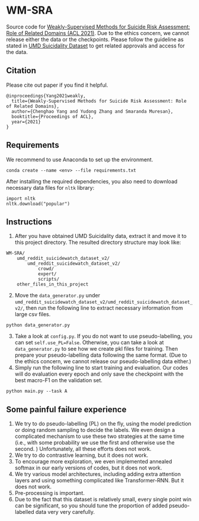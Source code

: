 # WM-SRA
Source code for [Weakly-Supervised Methods for Suicide Risk Assessment: Role of Related Domains (ACL 2021)](https://arxiv.org/abs/2106.02792).
Due to the ethics concern, we cannot release either the data or the checkpoints. Please follow the guideline as stated in [UMD Suicidality Dataset](http://users.umiacs.umd.edu/~resnik/umd_reddit_suicidality_dataset.html) to get related approvals and access for the data. 
## Citation
Please cite out paper if you find it helpful.

```
@inproceedings{Yang2021weakly,
  title={Weakly-Supervised Methods for Suicide Risk Assessment: Role of Related Domains},
  author={Chenghao Yang and Yudong Zhang and Smaranda Muresan},
  booktitle={Proceedings of ACL},
  year={2021}
}
```

## Requirements
We recommend to use Anaconda to set up the environment. 
```
conda create --name <env> --file requirements.txt
```
After installing the required dependencies, you also need to download necessary data files for ``nltk`` library:
```
import nltk
nltk.download("popular")
```
## Instructions
1. After you have obtained UMD Suicidality data, extract it and move it to this project directory. The resulted directory structure may look like:
```
WM-SRA/
    umd_reddit_suicidewatch_dataset_v2/
        umd_reddit_suicidewatch_dataset_v2/
            crowd/ 
            expert/
            scripts/
    other_files_in_this_project
```

2. Move the `data_generator.py` under `umd_reddit_suicidewatch_dataset_v2/umd_reddit_suicidewatch_dataset_v2/`, then run the following line to extract necessary information from large csv files. 
```
python data_generator.py
```
3. Take a look at `config.py`. If you do not want to use pseudo-labelling, you can set `self.use_PL=False`. Otherwise, you can take a look at `data_generator.py` to see how we create pkl files for training. Then prepare your pseudo-labelling data following the same format. (Due to the ethics concern, we cannot release our pseudo-labelling data either.)
4. Simply run the following line to start training and evaluation. Our codes will do evaluation every epoch and only save the checkpoint with the best macro-F1 on the validation set.
```
python main.py --task A
```
## Some painful failure experience
1. We try to do pseudo-labelling (PL) on the fly, using the model prediction or doing random sampling to decide the labels. We even design a complicated mechanism to use these two strategies at the same time (i.e., with some probability we use the first and otherwise use the second. ) Unfortunately, all these efforts does not work.
1. We try to do contrastive learning, but it does not work. 
1. To encourage more exploration, we even implemented annealed softmax in our early versions of codes, but it does not work.
1. We try various model architectures, including adding extra attention layers and using something complicated like Transformer-RNN. But it does not work.
1. Pre-processing is important.
1. Due to the fact that this dataset is relatively small, every single point win can be significant, so you should tune the proportion of added pseudo-labelled data very very carefully. 